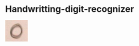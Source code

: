 # Handwritting-digit-recognizer
![alt text](https://github.com/sachin327/Handwritting-digit-recognizer/blob/master/0.jpg)
